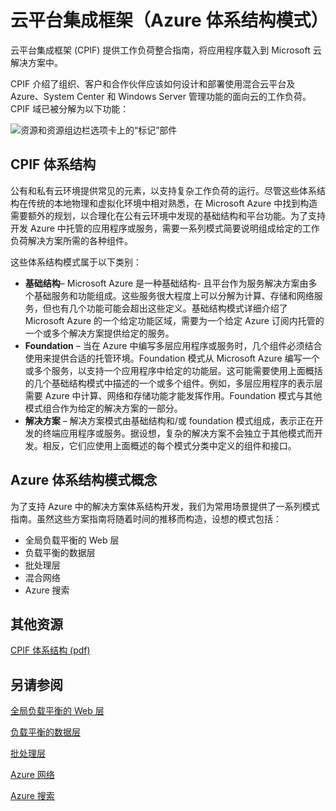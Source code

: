 <properties 
   pageTitle="云平台集成框架 | Microsoft Azure" 
   description="云平台集成框架提供工作负荷整合指南，将应用程序载入到 Microsoft 云解决方案中，其包含了用于 Microsoft Azure 的体系结构模式" 
   services="" 
   documentationCenter="" 
   authors="arynes" 
   manager="fredhar" 
   editor=""/>

<tags
   ms.service="cloud-services"
   ms.date="03/25/2015"
   wa.date="10/3/2015"/>


# 云平台集成框架（Azure 体系结构模式）

云平台集成框架 (CPIF) 提供工作负荷整合指南，将应用程序载入到 Microsoft 云解决方案中。

CPIF 介绍了组织、客户和合作伙伴应该如何设计和部署使用混合云平台及 Azure、System Center 和 Windows Server 管理功能的面向云的工作负荷。CPIF 域已被分解为以下功能：

![资源和资源组边栏选项卡上的“标记”部件](./media/azure-architecture-cpif-overview/overview.png)

##  CPIF 体系结构

公有和私有云环境提供常见的元素，以支持复杂工作负荷的运行。尽管这些体系结构在传统的本地物理和虚拟化环境中相对熟悉，在 Microsoft Azure 中找到构造需要额外的规划，以合理化在公有云环境中发现的基础结构和平台功能。为了支持开发 Azure 中托管的应用程序或服务，需要一系列模式简要说明组成给定的工作负荷解决方案所需的各种组件。

这些体系结构模式属于以下类别：

- **基础结构**– Microsoft Azure 是一种基础结构- 且平台作为服务解决方案由多个基础服务和功能组成。这些服务很大程度上可以分解为计算、存储和网络服务，但也有几个功能可能会超出这些定义。基础结构模式详细介绍了 Microsoft Azure 的一个给定功能区域，需要为一个给定 Azure 订阅内托管的一个或多个解决方案提供给定的服务。 
- **Foundation** – 当在 Azure 中编写多层应用程序或服务时，几个组件必须结合使用来提供合适的托管环境。Foundation 模式从 Microsoft Azure 编写一个或多个服务，以支持一个应用程序中给定的功能层。这可能需要使用上面概括的几个基础结构模式中描述的一个或多个组件。例如，多层应用程序的表示层需要 Azure 中计算、网络和存储功能才能发挥作用。Foundation 模式与其他模式组合作为给定的解决方案的一部分。
- **解决方案** – 解决方案模式由基础结构和/或 foundation 模式组成，表示正在开发的终端应用程序或服务。据设想，复杂的解决方案不会独立于其他模式而开发。相反，它们应使用上面概述的每个模式分类中定义的组件和接口。    

## Azure 体系结构模式概念

为了支持 Azure 中的解决方案体系结构开发，我们为常用场景提供了一系列模式指南。虽然这些方案指南将随着时间的推移而构造，设想的模式包括：

- 全局负载平衡的 Web 层 
- 负载平衡的数据层
- 批处理层
- 混合网络
- Azure 搜索 

##  其他资源
[CPIF 体系结构 (pdf)](https://gallery.technet.microsoft.com/Cloud-Platform-Integration-bd1e434a)

## 另请参阅
[全局负载平衡的 Web 层](https://gallery.technet.microsoft.com/Cloud-Platform-Integration-2c3c663a)

[负载平衡的数据层](https://gallery.technet.microsoft.com/Cloud-Platform-Integration-dfb09e41)

[批处理层](https://gallery.technet.microsoft.com/Cloud-Platform-Integration-0bc3f8b1)

[Azure 网络](https://gallery.technet.microsoft.com/Cloud-Platform-Integration-5e401f38)

[Azure 搜索](https://gallery.technet.microsoft.com/Cloud-Platform-Integration-e581d65d)

<!---HONumber=71-->